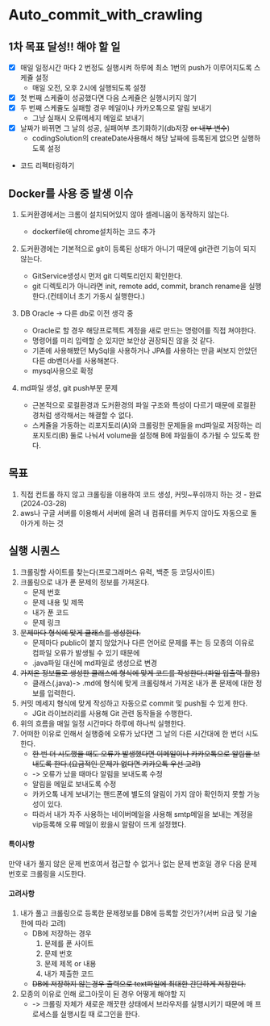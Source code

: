 # Auto_commit_with_crawling

## 1차 목표 달성!! 해야 할 일
- [x] 매일 일정시간 마다 2 번정도 실행시켜 하루에 최소 1번의 push가 이루어지도록 스케쥴 설정
  - 매일 오전, 오후 2시에 실행되도록 설정
- [x] 첫 번째 스케쥴이 성공했다면 다음 스케쥴은 실행시키지 않기
- [x] 두 번째 스케쥴도 실패할 경우 메일이나 카카오톡으로 알림 보내기
  - 그냥 실패시 오류메세지 메일로 보내기
- [x] 날짜가 바뀌면 그 날의 성공, 실패여부 초기화하기(db저장 ~~or 내부 변수~~)
	- codingSolution의 createDate사용해서 해당 날짜에 등록된게 없으면 실행하도록 설정
- 코드 리펙터링하기

## Docker를 사용 중 발생 이슈
1. 도커환경에서는 크롬이 설치되어있지 않아 셀레니움이 동작하지 않는다.
	- dockerfile에 chrome설치하는 코드 추가
2. 도커환경에는 기본적으로 git이 등록된 상태가 아니기 때문에 git관련 기능이 되지 않는다.
	- GitService생성시 먼저 git 디렉토리인지 확인한다.
    - git 디렉토리가 아니라면 init, remote add, commit, branch rename을 실행한다.(컨테이너 초기 가동시 실행한다.)
   
3. DB Oracle -> 다른 db로 이전 생각 중
	- Oracle로 할 경우 해당프로젝트 계정을 새로 만드는 명령어를 직접 쳐야한다.
    - 명령어를 미리 입력할 순 있지만 보안상 권장되진 않을 것 같다.
    - 기존에 사용해봤던 MySql을 사용하거나 JPA를 사용하는 만큼 써보지 안았던 다른 db벤더사를 사용해본다.
	- mysql사용으로 확정
4. md파일 생성, git push부분 문제
	- 근본적으로 로컬환경과 도커환경의 파일 구조와 특성이 다르기 때문에 로컬환경처럼 생각해서는 해결할 수 없다.
    - 스케쥴을 가동하는 리포지토리(A)와 크롤링한 문제들을 md파일로 저장하는 리포지토리(B) 둘로 나눠서 volume을 설정해 B에 파일들이 추가될 수 있도록 한다.

## 목표
1. 직접 컨트롤 하지 않고 크롤링을 이용하여 코드 생성, 커밋~푸쉬까지 하는 것 - 완료(2024-03-28)
2. aws나 구글 서버를 이용해서 서버에 올려 내 컴퓨터를 켜두지 않아도 자동으로 돌아가게 하는 것

## 실행 시퀀스
1. 크롤링할 사이트를 찾는다(프로그래머스 유력, 백준 등 코딩사이트)
2. 크롤링으로 내가 푼 문제의 정보를 가져온다.
	- 문제 번호
	- 문제 내용 및 제목
	- 내가 푼 코드
	- 문제 링크
3. ~~문제마다 형식에 맞게 클래스를 생성한다.~~
	- 문제마다 public이 붙지 않았거나 다른 언어로 문제를 푸는 등 모종의 이유로 컴파일 오류가 발생될 수 있기 때문에
    - .java파일 대신에 md파일로 생성으로 변경
4. ~~가져온 정보들로 생성한 클래스에 형식에 맞게 코드를 작성한다.(파일 입출력 활용)~~
	- 클래스(.java)-> .md에 형식에 맞게 크롤링해서 가져온 내가 푼 문제에 대한 정보를 입력한다.
5. 커밋 메세지 형식에 맞게 작성하고 자동으로 commit 및 push될 수 있게 한다.
	- JGit 라이브러리를 사용해 Git 관련 동작들을 수행한다.
6. 위의 흐름을 매일 일정 시간마다 하루에 하나씩 실행한다.
7. 어떠한 이유로 인해서 실행중에 오류가 났다면 그 날의 다른 시간대에 한 번더 시도한다.
    - ~~한 번 더 시도했을 때도 오류가 발생했다면 이메일이나 카카오톡으로 알림을 보내도록 한다.(요금적인 문제가 없다면 카카오톡 우선 고려)~~
   - -> 오류가 났을 때마다 알림을 보내도록 수정
   - 알림을 메일로 보내도록 수정
   - 카카오톡 내게 보내기는 핸드폰에 별도의 알림이 가지 않아 확인하지 못할 가능성이 있다.
   - 따라서 내가 자주 사용하는 네이버메일을 사용해 smtp메일을 보내는 계정을 vip등록해 오류 메일이 왔을시 알람이 뜨게 설정했다.

#### 특이사항
만약 내가 풀지 않은 문제 번호여서 접근할 수 없거나 없는 문제 번호일 경우
다음 문제 번호로 크롤링을 시도한다.

#### 고려사항
1. 내가 풀고 크롤링으로 등록한 문제정보를 DB에 등록할 것인가?(서버 요금 및 기술 한에 따라 고려)
	- DB에 저장하는 경우
		1. 문제를 푼 사이트
		2. 문제 번호
		3. 문제 제목 or 내용
		4. 내가 제출한 코드 
	- ~~DB에 저장하지 않는경우 출력으로 text파일에 최대한 간단하게 저장한다.~~
2. 모종의 이유로 인해 로그아웃이 된 경우 어떻게 해야할 지 
   - -> 크롤링 자체가 새로운 깨끗한 상태에서 브라우저를 실행시키기 때문에 매 프로세스를 실행시킬 때 로그인을 한다.

